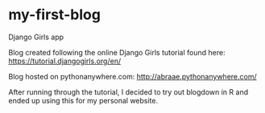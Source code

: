 # my-first-blog
Django Girls app

Blog created following the online Django Girls tutorial found here: https://tutorial.djangogirls.org/en/

Blog hosted on pythonanywhere.com: http://abraae.pythonanywhere.com/

After running through the tutorial, I decided to try out blogdown in R and ended up using this for my personal website.

